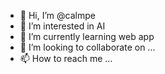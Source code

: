 - 👋 Hi, I’m @calmpe
- 👀 I’m interested in AI 
- 🌱 I’m currently learning web app
- 💞️ I’m looking to collaborate on ...
- 📫 How to reach me ...

<!---
calmpe/calmpe is a ✨ special ✨ repository because its `README.md` (this file) appears on your GitHub profile.
You can click the Preview link to take a look at your changes.
--->
